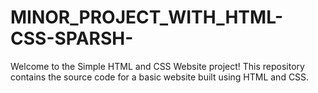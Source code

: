 # MINOR_PROJECT_WITH_HTML-CSS-SPARSH-
Welcome to the Simple HTML and CSS Website project! This repository contains the source code for a basic website built using HTML and CSS. 
